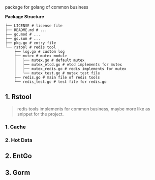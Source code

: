package for golang of common business

**Package Structure**
```shell
├── LICENSE # license file
├── README.md # ...
├── go.mod # ...
├── go.sum # ...
├── pkg.go # entry file
└── rstool # redis tool
    ├── log.go # custom log 
    ├── mutex # mutex module
    │   ├── mutex.go # default mutex
    │   ├── mutex_etcd.go # etcd implements for mutex
    │   ├── mutex_redis.go # redis implements for mutex
    │   └── mutex_test.go # mutex test file
    ├── redis.go # main file of redis tools
    └── redis_test.go # test file for redis.go
```

## 1. Rstool
> redis tools implements for common business, maybe more like as snippet for the project.

### 1. Cache



### 2. Hot Data

## 2. EntGo

## 3. Gorm
